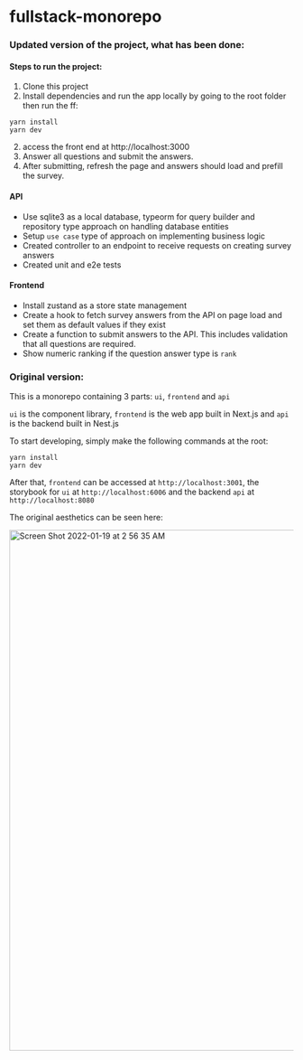 # fullstack-monorepo
### Updated version of the project, what has been done:
#### Steps to run the project:
1. Clone this project
2. Install dependencies and run the app locally by going to the root folder then run the ff:
```
yarn install
yarn dev
```
2. access the front end at http://localhost:3000
3. Answer all questions and submit the answers.
4. After submitting, refresh the page and answers should load and prefill the survey. 
#### API
- Use sqlite3 as a local database, typeorm for query builder and repository type approach on handling database entities
- Setup `use case` type of approach on implementing business logic
- Created controller to an endpoint to receive requests on creating survey answers
- Created unit and e2e tests

#### Frontend
- Install zustand as a store state management
- Create a hook to fetch survey answers from the API on page load and set them as default values if they exist
- Create a function to submit answers to the API. This includes validation that all questions are required.
- Show numeric ranking if the question answer type is `rank`

### Original version:

This is a monorepo containing 3 parts: `ui`, `frontend` and `api`

`ui` is the component library, `frontend` is the web app built in Next.js and `api` is the backend built in Nest.js

To start developing, simply make the following commands at the root:

```
yarn install
yarn dev
```

After that, `frontend` can be accessed at `http://localhost:3001`, the storybook for `ui` at `http://localhost:6006` and the backend `api` at `http://localhost:8080`

The original aesthetics can be seen here:

<img width="922" alt="Screen Shot 2022-01-19 at 2 56 35 AM" src="https://user-images.githubusercontent.com/11192982/150119894-81c9dc06-03d7-4b98-9b85-3756812d401e.png">

